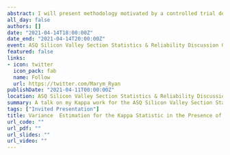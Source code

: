 ```yaml
---
abstract: I will present methodology motivated by a controlled trial designed to validate SPOT GRADE, a novel surgical bleeding severity scale (Spotnitz, et al., 2018). Briefly the study was designed to quantify inter- and intra- surgeon agreement for characterizing the severity of surgical bleeds via a Kappa Statistic. Multiple surgeons were presented with a randomized sequence of controlled bleeding videos and asked to apply the rating system to characterize each wound. Each video was shown multiple times to characterize intra-surgeon reliability, creating clustered data. In addition, videos within the same category may have had different classification probabilities due to changes in blood flow rates and wound sizes. In this work, we propose a new variance estimator for the Kappa statistic, via a bootstrap procedure, for use in clustered data as well as heterogeneity among items within the same classification category. We then apply this methodology to data from the SPOT GRADE trial. We will also investigate how we might have made the SPOT GRADE trial more efficient by running it within a sequential sampling framework.  
all_day: false
authors: []
date: "2021-04-14T18:00:00Z"
date_end: "2021-04-14T20:00:00Z"
event: ASQ Silicon Valley Section Statistics & Reliability Discussion Group Seminar
featured: false
links:
- icon: twitter
  icon_pack: fab
  name: Follow
  url: https://twitter.com/Marym_Ryan
publishDate: "2021-04-11T00:00:00Z"
location: ASQ Silicon Valley Section Statistics & Reliability Discussion Group
summary: A talk on my Kappa work for the ASQ Silicon Valley Section Statistics & Reliability Discussion Group
tags: ["Invited Presentation"]
title: Variance  Estimation for the Kappa Statistic in the Presence of Clustered Data and Heterogenous Observations
url_code: ""
url_pdf: ""
url_slides: ""
url_video: ""
---
```


